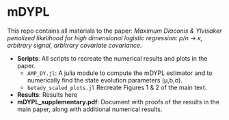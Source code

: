 # mDYPL
This repo contains all materials to the paper: *Maximum Diaconis & Ylvisaker penalized likelihood for high dimensional logistic regression: p/n → κ, arbitrary signal, arbitrary covariate covariance*.

- **Scripts**: All scripts to recreate the numerical results and plots in the paper. 
	- `AMP_DY.jl`: A julia module to compute the mDYPL estimator and to numerically find the state evolution parameters (μ,b,σ).
 	- `betady_scaled_plots.jl` Recreate Figures 1 & 2 of the main text.  
- **Results**: Results here
- **mDYPL_supplementary.pdf**: Document with proofs of the results in the main paper, along with additional numerical results. 
